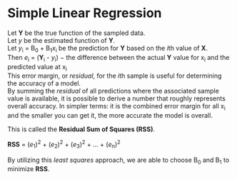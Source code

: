 # Simple Linear Regression  
Let **Y** be the true function of the sampled data.  
Let *y* be the estimated function of **Y**.  
Let *y*<sub>i</sub> = B<sub>0</sub> + B<sub>1</sub>*x*<sub>i</sub> be the prediction for **Y** based on the *i*th value of **X**.  
Then *e*<sub>i</sub> = (**Y**<sub>i</sub> - *y*<sub>i</sub>) − the difference between the actual **Y** value for x<sub>i</sub> and the predicted value at x<sub>i</sub>  
This error margin, or *residual*, for the *i*th sample is useful for determining the accuracy of a model.  
By summing the *residual* of all predictions where the associated sample value is available, it is possible to derive a number that roughly represents overall accuracy. In simpler terms: it is the combined error margin for all x<sub>i</sub> and the smaller you can get it, the more accurate the model is overall.

This is called the **Residual Sum of Squares (RSS)**.

**RSS** = (*e*<sub>1</sub>)<sup>2</sup> + (*e*<sub>2</sub>)<sup>2</sup> + (*e*<sub>3</sub>)<sup>2</sup> + ... + (*e*<sub>n</sub>)<sup>2</sup>

By utilizing this *least squares* approach, we are able to choose  B<sub>0</sub> and B<sub>1</sub> to minimize **RSS**.